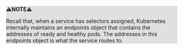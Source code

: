 <div style="margin:2em; background-color: #e0e0e0;">

<strong>⚠️NOTE️️️⚠️</strong>

Recall that, when a service has selectors assigned, Kubernetes internally maintains an endpoints object that contains the addresses of ready and healthy pods. The addresses in this endpoints object is what the service routes to.
</div>

